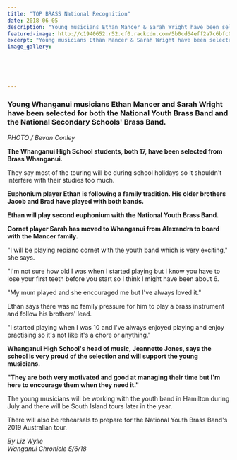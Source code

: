 ```yaml
---
title: "TOP BRASS National Recognition"
date: 2018-06-05
description: "Young musicians Ethan Mancer & Sarah Wright have been selected for National Youth Brass Band of NZ..."
featured-image: http://c1940652.r52.cf0.rackcdn.com/5b0cd64eff2a7c6bfc002088/ethan-mancer--sarah-wright-2-national-brass-bands-chron.gif
excerpt: "Young musicians Ethan Mancer & Sarah Wright have been selected for National Youth Brass Band of NZ..."
image_gallery:
    
    
    
    
    
---
```


<h3 class="element element-paragraph">Young Whanganui musicians Ethan Mancer and Sarah Wright have been selected for both the National Youth Brass Band and the National Secondary Schools' Brass Band.</h3>
<p><em>PHOTO / Bevan Conley</em></p>
<p class="element element-paragraph"><strong>The Whanganui High School students, both 17, have been selected from Brass Whanganui.</strong></p>
<p class="element element-paragraph">They say most of the touring will be during school holidays so it shouldn't interfere with their studies too much.</p>
<p class="element element-paragraph"><strong>Euphonium player Ethan is following a family tradition. His older brothers Jacob and Brad have played with both bands.</strong></p>
<p class="element element-paragraph"><strong>Ethan will play second euphonium with the National Youth Brass Band.</strong></p>
<p class="element element-paragraph"><strong>Cornet player Sarah has moved to Whanganui from Alexandra to board with the Mancer family.</strong></p>
<p class="element element-paragraph">"I will be playing repiano cornet with the youth band which is very exciting," she says.</p>
<p class="element element-paragraph">"I'm not sure how old I was when I started playing but I know you have to lose your first teeth before you start so I think I might have been about 6.</p>
<p class="element element-paragraph">"My mum played and she encouraged me but I've always loved it."</p>
<p class="element element-paragraph">Ethan says there was no family pressure for him to play a brass instrument and follow his brothers' lead.</p>
<p class="element element-paragraph">"I started playing when I was 10 and I've always enjoyed playing and enjoy practising so it's not like it's a chore or anything."</p>
<p class="element element-paragraph"><strong>Whanganui High School's head of music, Jeannette Jones, says the school is very proud of the selection and will support the young musicians.</strong></p>
<p class="element element-paragraph"><strong>"They are both very motivated and good at managing their time but I'm here to encourage them when they need it."</strong></p>
<p class="element element-paragraph">The young musicians will be working with the youth band in Hamilton during July and there will be South Island tours later in the year.</p>
<p class="element element-paragraph">There will also be rehearsals to prepare for the National Youth Brass Band's 2019 Australian tour.</p>
<p><em>By Liz Wylie</em><br /><em>Wanganui Chronicle 5/6/18</em></p>


